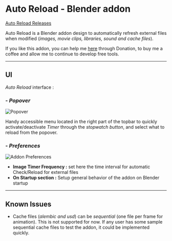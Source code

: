 # Auto Reload - Blender addon

[Auto Reload Releases](https://github.com/samytichadou/Auto_Reload_Blender_addon/releases)  

Auto Reload is a Blender addon design to automatically refresh external files when modified (*images, movie clips, libraries, sound and cache files*).  

If you like this addon, you can help me [here](https://ko-fi.com/tonton_blender) through Donation, to buy me a coffee and allow me to continue to develop free tools.
___

## **UI**

*Auto Reload* interface :  

### - ***Popover***

![Popover](https://raw.githubusercontent.com/samytichadou/Auto_Reload_Blender_addon/blender_4_2_x_extension/resources/graphics/autoreload_img01_popover.jpg)

Handy accessible menu located in the right part of the topbar to quickly activate/deactivate *Timer* through the *stopwatch button*, and select what to reload from the popover.

### - ***Preferences***

![Addon Preferences](https://raw.githubusercontent.com/samytichadou/Auto_Reload_Blender_addon/blender_4_2_x_extension/resources/graphics/autoreload_img02_prefs.jpg)

- **Image Timer Frequency :** 
set here the time interval for automatic Check/Reload for external files
- **On Startup section :** Setup general behavior of the addon on Blender startup

___

## **Known Issues**

- Cache files (*alembic and usd*) can be *sequential* (one file per frame for animation). This is not supported for now. 
If any user has some sample sequential cache files to test the addon, it could be implemented quickly.
